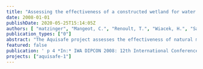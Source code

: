 ```yaml
---
title: "Assessing the effectiveness of a constructed wetland for water quality mitigation in Brittany (France) - A case study within the Aquisafe project."
date: 2008-01-01
publishDate: 2020-05-25T15:14:05Z
authors: [ "matzinger", "Mangeot, C.", "Renoult, T.", "Wiacek, H.", "Sautjeau, B.", "Grützmacher, G." ]
publication_types: ["0"]
abstract: "The Aquisafe project assesses the effectiveness of natural mitigation zones in reducing diffuse pollution to surface waters. In one case study on a constructed wetland in agriculturally dominated Western France, nitrate concentrations from drainage inflows to a small river decreased up to tenfold on the way through an intermediary constructed wetland. However, only ~30 % of the total N-load is retained in the wetland, whereas ~70 % enters the river directly during high flow events as a result of low soil permeability. The study underlines the importance of flow paths and infiltration for nitrate removal in natural or constructed wetlands, which is often neglected in practice."
featured: false
publication: ' p 4 *In:* IWA DIPCON 2008: 12th International Conference on Integrated Diffuse Pollution Management. Khon Kaen, Thailand. 25. - 29.8.2008'
projects: ["aquisafe-1"]
---
```


